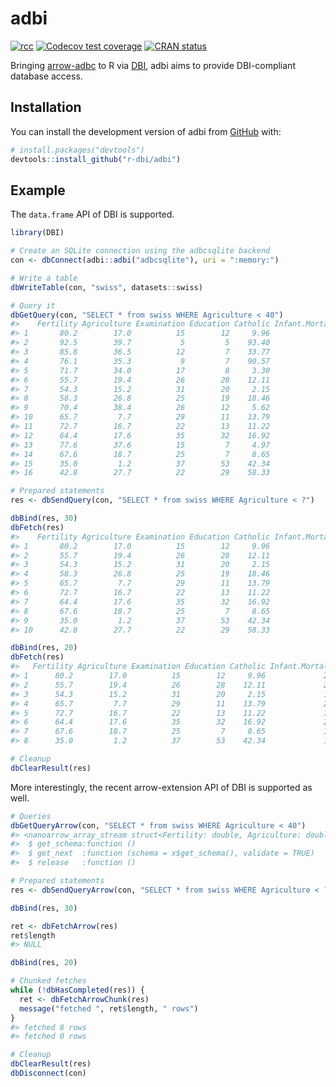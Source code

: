 
<!-- README.md is generated from README.Rmd. Please edit that file -->

# adbi

<!-- badges: start -->

[![rcc](https://github.com/r-dbi/adbi/workflows/rcc/badge.svg)](https://github.com/r-dbi/adbi/actions)
[![Codecov test
coverage](https://codecov.io/gh/r-dbi/adbi/branch/main/graph/badge.svg)](https://app.codecov.io/gh/r-dbi/adbi?branch=main)
[![CRAN
status](https://www.r-pkg.org/badges/version/adbi)](https://CRAN.R-project.org/package=adbi)
<!-- badges: end -->

Bringing [arrow-adbc](https://github.com/apache/arrow-adbc) to R via
[DBI](https://github.com/r-dbi), adbi aims to provide DBI-compliant
database access.

## Installation

You can install the development version of adbi from
[GitHub](https://github.com/) with:

``` r
# install.packages("devtools")
devtools::install_github("r-dbi/adbi")
```

## Example

The `data.frame` API of DBI is supported.

``` r
library(DBI)

# Create an SQLite connection using the adbcsqlite backend
con <- dbConnect(adbi::adbi("adbcsqlite"), uri = ":memory:")

# Write a table
dbWriteTable(con, "swiss", datasets::swiss)

# Query it
dbGetQuery(con, "SELECT * from swiss WHERE Agriculture < 40")
#>    Fertility Agriculture Examination Education Catholic Infant.Mortality
#> 1       80.2        17.0          15        12     9.96             22.2
#> 2       92.5        39.7           5         5    93.40             20.2
#> 3       85.8        36.5          12         7    33.77             20.3
#> 4       76.1        35.3           9         7    90.57             26.6
#> 5       71.7        34.0          17         8     3.30             20.0
#> 6       55.7        19.4          26        28    12.11             20.2
#> 7       54.3        15.2          31        20     2.15             10.8
#> 8       58.3        26.8          25        19    18.46             20.9
#> 9       70.4        38.4          26        12     5.62             20.3
#> 10      65.7         7.7          29        11    13.79             20.5
#> 11      72.7        16.7          22        13    11.22             18.9
#> 12      64.4        17.6          35        32    16.92             23.0
#> 13      77.6        37.6          15         7     4.97             20.0
#> 14      67.6        18.7          25         7     8.65             19.5
#> 15      35.0         1.2          37        53    42.34             18.0
#> 16      42.8        27.7          22        29    58.33             19.3

# Prepared statements
res <- dbSendQuery(con, "SELECT * from swiss WHERE Agriculture < ?")

dbBind(res, 30)
dbFetch(res)
#>    Fertility Agriculture Examination Education Catholic Infant.Mortality
#> 1       80.2        17.0          15        12     9.96             22.2
#> 2       55.7        19.4          26        28    12.11             20.2
#> 3       54.3        15.2          31        20     2.15             10.8
#> 4       58.3        26.8          25        19    18.46             20.9
#> 5       65.7         7.7          29        11    13.79             20.5
#> 6       72.7        16.7          22        13    11.22             18.9
#> 7       64.4        17.6          35        32    16.92             23.0
#> 8       67.6        18.7          25         7     8.65             19.5
#> 9       35.0         1.2          37        53    42.34             18.0
#> 10      42.8        27.7          22        29    58.33             19.3

dbBind(res, 20)
dbFetch(res)
#>   Fertility Agriculture Examination Education Catholic Infant.Mortality
#> 1      80.2        17.0          15        12     9.96             22.2
#> 2      55.7        19.4          26        28    12.11             20.2
#> 3      54.3        15.2          31        20     2.15             10.8
#> 4      65.7         7.7          29        11    13.79             20.5
#> 5      72.7        16.7          22        13    11.22             18.9
#> 6      64.4        17.6          35        32    16.92             23.0
#> 7      67.6        18.7          25         7     8.65             19.5
#> 8      35.0         1.2          37        53    42.34             18.0

# Cleanup
dbClearResult(res)
```

More interestingly, the recent arrow-extension API of DBI is supported
as well.

``` r
# Queries
dbGetQueryArrow(con, "SELECT * from swiss WHERE Agriculture < 40")
#> <nanoarrow_array_stream struct<Fertility: double, Agriculture: double, Examination: int64, Education: int64, Catholic: double, Infant.Mortality: double>>
#>  $ get_schema:function ()  
#>  $ get_next  :function (schema = x$get_schema(), validate = TRUE)  
#>  $ release   :function ()

# Prepared statements
res <- dbSendQueryArrow(con, "SELECT * from swiss WHERE Agriculture < ?")

dbBind(res, 30)

ret <- dbFetchArrow(res)
ret$length
#> NULL

dbBind(res, 20)

# Chunked fetches
while (!dbHasCompleted(res)) {
  ret <- dbFetchArrowChunk(res)
  message("fetched ", ret$length, " rows")
}
#> fetched 8 rows
#> fetched 0 rows

# Cleanup
dbClearResult(res)
dbDisconnect(con)
```
